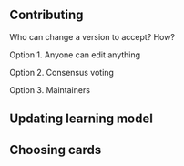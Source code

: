 

## Contributing

Who can change a version to accept? How?

Option 1. Anyone can edit anything

Option 2. Consensus voting

Option 3. Maintainers

## Updating learning model

## Choosing cards
